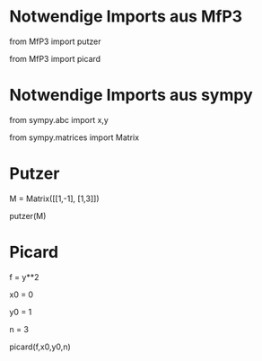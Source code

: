 # Notwendige Imports aus MfP3

from MfP3 import putzer

from MfP3 import picard

# Notwendige Imports aus sympy

from sympy.abc import x,y

from sympy.matrices import Matrix

# Putzer

M = Matrix([[1,-1], [1,3]])

putzer(M)

# Picard

f = y**2

x0 = 0

y0 = 1

n = 3

picard(f,x0,y0,n)